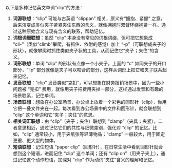 以下是多种记忆英文单词“clip”的方法：
1. **词源联想**：“clip” 可能与古英语 “clippan” 相关，原义有“拥抱、紧握” 之意，后来演变成类似夹子紧紧夹住东西的含义，就像拥抱时双臂环绕抱紧一样。通过这种原始含义与现有含义的联系，帮助记忆。 
2. **词根词缀联想**：虽然 “clip” 本身没有常见的词根词缀，但可把它想象成 “cli-”（类似“climb”攀爬，有抓住、依附的感觉）加上 “-p”（可联想成夹子的形状），就像攀爬时抓住类似夹子状的工具，从而记住它“夹子；夹住”的含义。 
3. **词形联想**：单词 “clip” 的形状有点像一个小夹子，上面的 “c” 如同夹子的开口部分，“lip” 部分就像是夹子可以咬合的部分，这样从词形上把它和夹子联系起来记忆。 
4. **发音联想**：“clip” 发音类似“克扣”，可以想象在财务报销场景中，因为一些小问题被 “克扣” 费用，就像用夹子把费用夹掉一部分，这样通过发音和有趣的场景联系，记住单词。 
5. **场景联想**：想象在办公室场景，办公桌上放着一个彩色的回形针（clip），你用它把一叠文件夹在一起。每次看到办公场景中的文件和回形针，就会联想到 “clip” 这个单词和它“夹子；夹住”的意思。 
6. **相关词汇联想**：由 “clip”（夹子；夹住）联想到 “clamp”（夹具；夹紧），二者意思相近，通过记忆它们的共性与细微差别，强化对 “clip” 的记忆。比如，“clip” 通常较小，用于夹纸张等轻薄物品；“clamp” 一般较大，用于固定更重、更大型的物体。 
7. **短语联想**：记住短语 “paper clip”（回形针），在日常生活中看到回形针就会想到这个短语，进而记住 “clip” 这个单词；还有 “clip on”（用夹子夹上），通过记忆这个动作短语，加深对 “clip” 作为动词“夹住”含义的理解和记忆。 